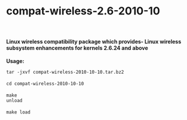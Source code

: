 # compat-wireless-2.6-2010-10

<br>

<h4>Linux wireless compatibility package which provides- Linux wireless subsystem enhancements for kernels 2.6.24 and above</h4>

<strong>Usage:</strong>

<code>tar -jxvf  compat-wireless-2010-10-10.tar.bz2</code> <br> <br>
<code>cd compat-wireless-2010-10-10</code> <br> <br>
<code>make unload</code> <br> <br>
<code>make load</code> <br> <br>
